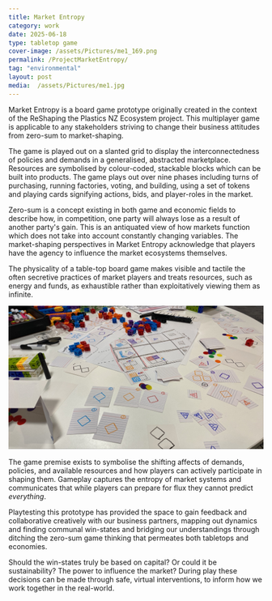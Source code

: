 ```yaml
---
title: Market Entropy
category: work
date: 2025-06-18
type: tabletop game
cover-image: /assets/Pictures/me1_169.png
permalink: /ProjectMarketEntropy/
tag: "environmental"
layout: post
media:  /assets/Pictures/me1.jpg
---
```

Market Entropy is a board game prototype originally created in the context of the ReShaping the Plastics NZ Ecosystem project. This multiplayer game is applicable to any stakeholders striving to change their business attitudes from zero-sum to market-shaping.

The game is played out on a slanted grid to display the interconnectedness of policies and demands in a generalised, abstracted marketplace. Resources are symbolised by colour-coded, stackable blocks which can be built into products. The game plays out over nine phases including turns of purchasing, running factories, voting, and building, using a set of tokens and playing cards signifying actions, bids, and player-roles in the market.

Zero-sum is a concept existing in both game and economic fields to describe how, in competition, one party will always lose as a result of another party's gain. This is an antiquated view of how markets function which does not take into account constantly changing variables. The market-shaping perspectives in Market Entropy acknowledge that players have the agency to influence the market ecosystems themselves.

The physicality of a table-top board game makes visible and tactile the often secretive practices of market players and treats resources, such as energy and funds, as exhaustible rather than exploitatively viewing them as infinite.

![Sub Image](/assets/Pictures/me2.jpg)

The game premise exists to symbolise the shifting affects of demands, policies, and available resources and how players can actively participate in shaping them. Gameplay captures the entropy of market systems and communicates that while players can prepare for flux they cannot predict *everything*.

Playtesting this prototype has provided the space to gain feedback and collaborative creatively with our business partners, mapping out dynamics and finding communal win-states and bridging our understandings through ditching the zero-sum game thinking that permeates both tabletops and economies. 

Should the win-states truly be based on capital? Or could it be sustainability? The power to influence the market? During play these decisions can be made through safe, virtual interventions, to inform how we work together in the real-world.